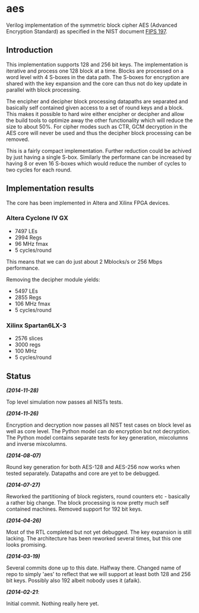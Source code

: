 aes
======

Verilog implementation of the symmetric block cipher AES (Advanced
Encryption Standard) as specified in the NIST document [FIPS 197](http://csrc.nist.gov/publications/fips/fips197/fips-197.pdf).


## Introduction ##

This implementation supports 128 and 256 bit keys. The
implementation is iterative and process one 128 block at a time. Blocks
are processed on a word level with 4 S-boxes in the data path. The
S-boxes for encryption are shared with the key expansion and the core
can thus not do key update in parallel with block processing.

The encipher and decipher block processing datapaths are separated and
basically self contained given access to a set of round keys and a
block. This makes it possible to hard wire either encipher or decipher
and allow the build tools to optimize away the other functionality which
will reduce the size to about 50%. For cipher modes such as CTR, GCM
decryption in the AES core will never be used and thus the decipher
block processing can be removed.

This is a fairly compact implementation. Further reduction could be
achived by just having a single S-box. Similarly the performane can be
increased by having 8 or even 16 S-boxes which would reduce the number
of cycles to two cycles for each round.


## Implementation results ##
The core has been implemented in Altera and Xilinx FPGA devices.

### Altera Cyclone IV GX ###
- 7497 LEs
- 2994 Regs
- 96 MHz fmax
- 5 cycles/round

This means that we can do just about 2 Mblocks/s or 256 Mbps
performance.

Removing the decipher module yields:
- 5497 LEs
- 2855 Regs
- 106 MHz fmax
- 5 cycles/round


### Xilinx Spartan6LX-3 ###
- 2576 slices
- 3000 regs
- 100 MHz
- 5 cycles/round


## Status ##

***(2014-11-28)***

Top level simulation now passes all NISTs tests.


***(2014-11-26)***

Encryption and decryption now passes all NIST test cases on block level
as well as core level. The Python model can do encryption but not
decryption. The Python model contains separate tests for key generation,
mixcolumns and inverse mixcolumns.


***(2014-08-07)***

Round key generation for both AES-128 and AES-256 now works when tested
separately. Datapaths and core are yet to be debugged.


***(2014-07-27)***

Reworked the partitioning of block registers, round counters etc -
basically a rather big change. The block processing is now pretty much
self contained machines. Removed support for 192 bit keys.


***(2014-04-26)***

Most of the RTL completed but not yet debugged. The key expansion is
still lacking. The architecture has been reworked several times, but
this one looks promising.


***(2014-03-19)***

Several commits done up to this date. Halfway there.
Changed name of repo to simply 'aes' to reflect that we will support at
least both 128 and 256 bit keys. Possibly also 192 albeit nobody uses it
(afaik).


***(2014-02-21***:

Initial commit. Nothing really here yet.
